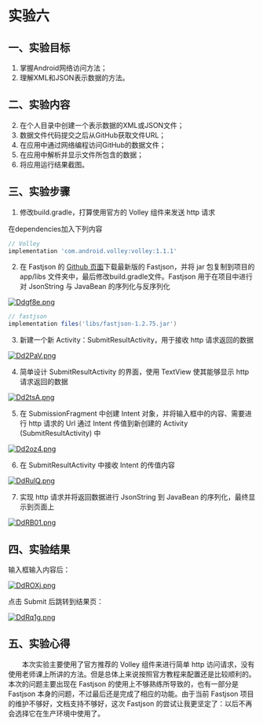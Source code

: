 # 实验六
## 一、实验目标

1. 掌握Android网络访问方法；
2. 理解XML和JSON表示数据的方法。

## 二、实验内容

2. 在个人目录中创建一个表示数据的XML或JSON文件；
2. 数据文件代码提交之后从GitHub获取文件URL；
3. 在应用中通过网络编程访问GitHub的数据文件；
4. 在应用中解析并显示文件所包含的数据；
5. 将应用运行结果截图。

## 三、实验步骤

1. 修改build.gradle，打算使用官方的 Volley 组件来发送 http 请求

在dependencies加入下列内容

```gradle
// Volley
implementation 'com.android.volley:volley:1.1.1'
```

2. 在 Fastjson 的 [Github 页面](https://github.com/alibaba/fastjson)下载最新版的 Fastjson，并将 jar 包复制到项目的 app/libs 文件夹中，最后修改build.gradle文件。Fastjson 用于在项目中进行对 JsonString 与 JavaBean 的序列化与反序列化

[![Ddgf8e.png](https://s3.ax1x.com/2020/11/25/Ddgf8e.png)](https://imgchr.com/i/Ddgf8e)

```gradle
// fastjson
implementation files('libs/fastjson-1.2.75.jar')
```

3. 新建一个新 Activity：SubmitResultActivity，用于接收 http 请求返回的数据

[![Dd2PaV.png](https://s3.ax1x.com/2020/11/25/Dd2PaV.png)](https://imgchr.com/i/Dd2PaV)

4. 简单设计 SubmitResultActivity 的界面，使用 TextView 使其能够显示 http 请求返回的数据

[![Dd2tsA.png](https://s3.ax1x.com/2020/11/25/Dd2tsA.png)](https://imgchr.com/i/Dd2tsA)

5. 在 SubmissionFragment 中创建 Intent 对象，并将输入框中的内容、需要进行 http 请求的 Url 通过 Intent 传值到新创建的 Activity (SubmitResultActivity) 中

[![Dd2oz4.png](https://s3.ax1x.com/2020/11/25/Dd2oz4.png)](https://imgchr.com/i/Dd2oz4)

6. 在 SubmitResultActivity 中接收 Intent 的传值内容

[![DdRulQ.png](https://s3.ax1x.com/2020/11/25/DdRulQ.png)](https://imgchr.com/i/DdRulQ)

7. 实现 http 请求并将返回数据进行 JsonString 到 JavaBean 的序列化，最终显示到页面上

[![DdRB01.png](https://s3.ax1x.com/2020/11/25/DdRB01.png)](https://imgchr.com/i/DdRB01)

## 四、实验结果

输入框输入内容后：

[![DdROXj.png](https://s3.ax1x.com/2020/11/25/DdROXj.png)](https://imgchr.com/i/DdROXj)

点击 Submit 后跳转到结果页：

[![DdRq1g.png](https://s3.ax1x.com/2020/11/25/DdRq1g.png)](https://imgchr.com/i/DdRq1g)

## 五、实验心得

　　本次实验主要使用了官方推荐的 Volley 组件来进行简单 http 访问请求，没有使用老师课上所讲的方法。但是总体上来说按照官方教程来配置还是比较顺利的。本次的问题主要出现在 Fastjson 的使用上不够熟练所导致的，也有一部分是 Fastjson 本身的问题，不过最后还是完成了相应的功能。由于当前 Fastjson 项目的维护不够好，文档支持不够好，这次 Fastjson 的尝试让我更坚定了：以后不再会选择它在生产环境中使用了。


